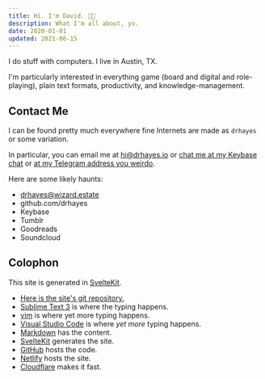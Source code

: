 ```yaml
---
title: Hi. I'm David. 👋🏽
description: What I'm all about, yo.
date: 2020-01-01
updated: 2021-06-15
---
```


<script>
  import MeLink from '$lib/components/meLink.svelte';
</script>

I do stuff with computers. I live in Austin, TX.

I'm particularly interested in everything game (board and digital and role-playing), plain text formats, productivity, and knowledge-management.

## Contact Me

I can be found pretty much everywhere fine Internets are made as `drhayes` or some variation.

In particular, you can email me at <hi@drhayes.io> or [chat me at my Keybase chat][keybasechat] or
[at my Telegram address you weirdo][telegram].

Here are some likely haunts:

* <MeLink href="https://wizard.estate/drhayes">drhayes@wizard.estate</MeLink>
* <MeLink href="https://github.com/drhayes">github.com/drhayes</MeLink>
* <MeLink href="https://keybase.io/drhayes">Keybase</MeLink>
* <MeLink href="https://drhayes.tumblr.com">Tumblr</MeLink>
* <MeLink href="https://www.goodreads.com/drhayes">Goodreads</MeLink>
* <MeLink href="https://soundcloud.com/drhayes">Soundcloud</MeLink>

## Colophon

This site is generated in [SvelteKit].

* [Here is the site's git repository.][site]
* [Sublime Text 3][sublime] is where the typing happens.
* [vim] is where yet more typing happens.
* [Visual Studio Code][vsc] is where *yet more* typing happens.
* [Markdown] has the content.
* [SvelteKit] generates the site.
* [GitHub] hosts the code.
* [Netlify] hosts the site.
* [Cloudflare] makes it fast.

[site]: https://github.com/drhayes/drhayes.io
[sublime]: https://www.sublimetext.com/3
[vim]: https://www.vim.org/
[markdown]: https://daringfireball.net/projects/markdown/
[github]: https://github.com/
[netlify]: https://www.netlify.com/
[cloudflare]: https://www.cloudflare.com/
[telegram]: https://t.me/drhayes
[keybasechat]: https://keybase.io/drhayes/chat
[vsc]: https://code.visualstudio.com
[sveltekit]: https://kit.svelte.dev
